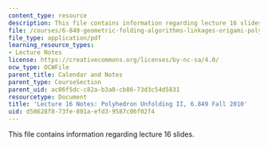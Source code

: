 ```yaml
---
content_type: resource
description: This file contains information regarding lecture 16 slides.
file: /courses/6-849-geometric-folding-algorithms-linkages-origami-polyhedra-fall-2012/d58628f873fe801aefd39587c06f02f4_MIT6_849F12_L16.pdf
file_type: application/pdf
learning_resource_types:
- Lecture Notes
license: https://creativecommons.org/licenses/by-nc-sa/4.0/
ocw_type: OCWFile
parent_title: Calendar and Notes
parent_type: CourseSection
parent_uid: ac06f5dc-c82a-b3a0-cb86-73d3c54d5831
resourcetype: Document
title: 'Lecture 16 Notes: Polyhedron Unfolding II, 6.849 Fall 2010'
uid: d58628f8-73fe-801a-efd3-9587c06f02f4
---
```

This file contains information regarding lecture 16 slides.